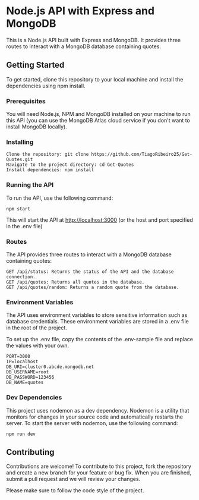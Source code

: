 # Node.js API with Express and MongoDB

This is a Node.js API built with Express and MongoDB. It provides three routes to interact with a MongoDB database containing quotes.

## Getting Started

To get started, clone this repository to your local machine and install the dependencies using npm install.

### Prerequisites

You will need Node.js, NPM and MongoDB installed on your machine to run this API (you can use the MongoDB Atlas cloud service if you don't want to install MongoDB locally).

### Installing

    Clone the repository: git clone https://github.com/TiagoRibeiro25/Get-Quotes.git
    Navigate to the project directory: cd Get-Quotes
    Install dependencies: npm install

### Running the API

To run the API, use the following command:

    npm start

This will start the API at <http://localhost:3000> (or the host and port specified in the .env file)

### Routes

The API provides three routes to interact with a MongoDB database containing quotes:

    GET /api/status: Returns the status of the API and the database connection.
    GET /api/quotes: Returns all quotes in the database.
    GET /api/quotes/random: Returns a random quote from the database.

### Environment Variables

The API uses environment variables to store sensitive information such as database credentials. These environment variables are stored in a .env file in the root of the project.

To set up the .env file, copy the contents of the .env-sample file and replace the values with your own.

    PORT=3000
    IP=localhost
    DB_URI=cluster0.abcde.mongodb.net
    DB_USERNAME=root
    DB_PASSWORD=123456
    DB_NAME=quotes

### Dev Dependencies

This project uses nodemon as a dev dependency. Nodemon is a utility that monitors for changes in your source code and automatically restarts the server. To start the server with nodemon, use the following command:

    npm run dev

## Contributing

Contributions are welcome! To contribute to this project, fork the repository and create a new branch for your feature or bug fix. When you are finished, submit a pull request and we will review your changes.

Please make sure to follow the code style of the project.
